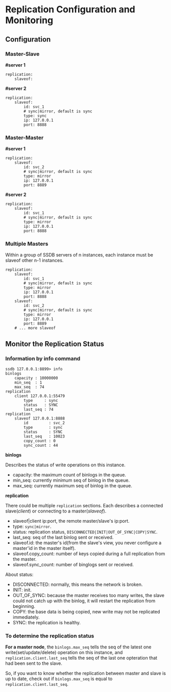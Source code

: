 # Replication Configuration and Monitoring

## Configuration
### Master-Slave

__#server 1__

```
replication:
	slaveof:
```

__#server 2__

```
replication:
	slaveof:
		id: svc_1
		# sync|mirror, default is sync
		type: sync
		ip: 127.0.0.1
		port: 8888
```

### Master-Master

__#server 1__

```
replication:
	slaveof:
		id: svc_2
		# sync|mirror, default is sync
		type: mirror
		ip: 127.0.0.1
		port: 8889
```

__#server 2__

```
replication:
	slaveof:
		id: svc_1
		# sync|mirror, default is sync
		type: mirror
		ip: 127.0.0.1
		port: 8888
```

### Multiple Masters

Within a group of SSDB servers of n instances, each instance must be slaveof other n-1 instances.

```
replication:
	slaveof:
		id: svc_1
		# sync|mirror, default is sync
		type: mirror
		ip: 127.0.0.1
		port: 8888
	slaveof:
		id: svc_2
		# sync|mirror, default is sync
		type: mirror
		ip: 127.0.0.1
		port: 8889
	# ... more slaveof
```

## Monitor the Replication Status

### Information by info command

	ssdb 127.0.0.1:8899> info
	binlogs
        capacity : 10000000
        min_seq  : 1
        max_seq  : 74
	replication
	    client 127.0.0.1:55479
	        type     : sync
	        status   : SYNC
	        last_seq : 74
	replication
	    slaveof 127.0.0.1:8888
	        id         : svc_2
	        type       : sync
	        status     : SYNC
	        last_seq   : 10023
	        copy_count : 0
	        sync_count : 44

__binlogs__

Describes the status of write operations on this instance.

* capacity: the maximum count of binlogs in the queue.
* min_seq: currently minimum seq of binlog in the queue.
* max_seq: currently maximum seq of binlog in the queue.

__replication__

There could be multiple `replication` sections. Each describes a connected slave(*client*) or connecting to a master(*slaveof*).

* slaveof|client ip:port, the remote master/slave's ip:port.
* type: `sync|mirror`.
* status: replication status, `DISCONNECTED|INIT|OUT_OF_SYNC|COPY|SYNC`.
* last_seq: seq of the last binlog sent or received.
* slaveof.id: the master's id(from the slave's view, you never configure a master'id in the master itself).
* slaveof.copy_count: number of keys copied during a full replication from the master.
* slaveof.sync_count: number of binglogs sent or received.

About status:

* DISCONNECTED: normally, this means the network is broken.
* INIT: init.
* OUT_OF_SYNC: because the master receives too many writes, the slave could not catch up with the binlog, it will restart the replication from beginning.
* COPY: the base data is being copied, new write may not be replicated immediately.
* SYNC: the replication is healthy.

### To determine the replication status

__For a master node__, the `binlogs.max_seq` tells the seq of the latest one write(set/update/delete) operation on this instance, and `replication.client.last_seq` tells the seq of the last one opteration that had been sent to the slave.

So, if you want to know whether the replication between master and slave is up to date, check out if `binlogs.max_seq` is equal to `replication.client.last_seq`.

